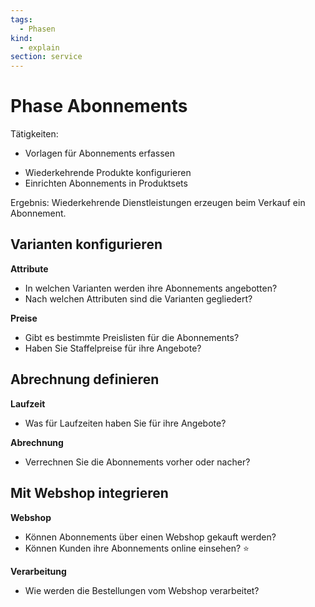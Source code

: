 ```yaml
---
tags:
  - Phasen
kind:
  - explain
section: service
---
```

# Phase Abonnements

Tätigkeiten:

* Vorlagen für Abonnements erfassen
- Wiederkehrende Produkte konfigurieren
- Einrichten Abonnements in Produktsets

Ergebnis: Wiederkehrende Dienstleistungen erzeugen beim Verkauf ein Abonnement.

## Varianten konfigurieren

**Attribute**

* In welchen Varianten werden ihre Abonnements angebotten?
* Nach welchen Attributen sind die Varianten gegliedert?

**Preise**

* Gibt es bestimmte Preislisten für die Abonnements?
* Haben Sie Staffelpreise für ihre Angebote?

## Abrechnung definieren

**Laufzeit**

* Was für Laufzeiten haben Sie für ihre Angebote?

**Abrechnung**

* Verrechnen Sie die Abonnements vorher oder nacher?

## Mit Webshop integrieren

**Webshop**

* Können Abonnements über einen Webshop gekauft werden?
* Können Kunden ihre Abonnements online einsehen? ⭐

**Verarbeitung**

* Wie werden die Bestellungen vom Webshop verarbeitet?